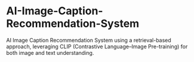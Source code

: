 # AI-Image-Caption-Recommendation-System
AI Image Caption Recommendation System using a retrieval-based approach, leveraging CLIP (Contrastive Language–Image Pre-training) for both image and text understanding.
